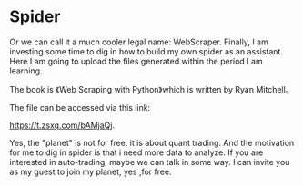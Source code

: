 # Spider

Or we can call it a much cooler legal name: WebScraper. Finally, I am investing some time to dig in how to build my own spider as an assistant. Here I am going to upload the files generated within the period I am learning.

The book is 《Web Scraping with Python》which is written by Ryan Mitchell。

The file can be accessed via this link:

https://t.zsxq.com/bAMjaQj.

Yes, the "planet" is not for free, it is about quant trading. And the motivation for me to dig in spider is that i need more data to analyze. If you are interested in auto-trading, maybe we can talk in some way. I can invite you as my guest to join my planet, yes ,for free. 
